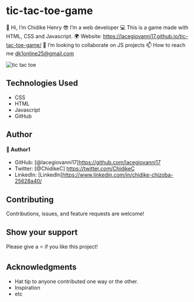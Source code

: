 # tic-tac-toe-game
👋 Hi, I’m Chidike Henry 
😎 I’m a web developer 
💻 This is a game made with HTML, CSS and Javascript. 
🌍 Website:  https://lacegiovanni17.github.io/tic-tac-toe-game/
💞️ I’m looking to collaborate on JS projects 
📫 How to reach me dk1online25@gmail.com

![tic tac toe](https://user-images.githubusercontent.com/30509335/188621836-f5c31ca1-b6e6-4017-a4f5-01ac59c3da88.PNG)


## Technologies Used
* CSS
* HTML
* Javascript
* GitHub

## Author

#### 👤 Author1
- GitHub: [@lacegiovanni17]https://github.com/lacegiovanni17
- Twitter: [@ChidikeC] https://twitter.com/ChidikeC
- LinkedIn: [LinkedIn]https://www.linkedin.com/in/chidike-chizoba-25628a40/

## Contributing 
Contributions, issues, and feature requests are welcome!

## Show your support
Please give a ⭐️ if you like this project! 

## Acknowledgments
- Hat tip to anyone contributed one way or the other.
- Inspiration
- etc
